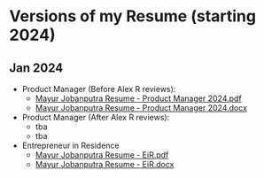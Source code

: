 # Versions of my Resume (starting 2024)

## Jan 2024

- Product Manager (Before Alex R reviews):
  - [Mayur Jobanputra Resume - Product Manager 2024.pdf](https://github.com/mayurjobanputra/resume/files/13846500/Mayur.Jobanputra.Resume.-.Product.Manager.2024.pdf)
  - [Mayur Jobanputra Resume - Product Manager 2024.docx](https://github.com/mayurjobanputra/resume/files/13846505/Mayur.Jobanputra.Resume.-.Product.Manager.2024.docx)
- Product Manager (After Alex R reviews):
  - tba
  - tba   
- Entrepreneur in Residence
  - [Mayur Jobanputra Resume - EiR.pdf](https://github.com/mayurjobanputra/resume/files/13846186/Mayur.Jobanputra.Resume.-.EiR.pdf)
  - [Mayur Jobanputra Resume - EiR.docx](https://github.com/mayurjobanputra/resume/files/13846285/Mayur.Jobanputra.Resume.-.EiR.docx)


